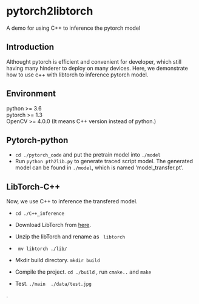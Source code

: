 # pytorch2libtorch
 A demo for using C++ to inference the pytorch model

## Introduction
Althought pytorch is efficient and convenient for developer, which still having many hinderer to deploy on many devices. Here, we demonstrate how to use c++ with libtorch to inference pytorch model.

## Environment
python >= 3.6 <br />
pytorch >= 1.3 <br />
OpenCV >= 4.0.0 (It means C++ version instead of python.)

## Pytorch-python


* ```cd ./pytorch_code```  and put the pretrain model into ```./model```
* Run ```python pth2lib.py``` to generate traced script model.  The generated model can be found in ```./model```,  which is named 'model_transfer.pt'.

## LibTorch-C++
Now, we use C++ to inference the transfered model.
* ```cd ./C++_inference```

* Download LibTorch from [here](https://pytorch.org/).  

* Unzip the libTorch and rename as  ``` libtorch```

* ``` mv libtorch ./lib/```

* Mkdir build directory. ```mkdir build```

* Compile the project.  ``` cd ./build ```  , run ```cmake..``` and  ``` make ```

* Test. ```./main  ./data/test.jpg```

  



.

